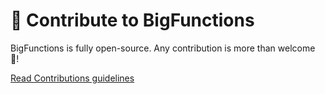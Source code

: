 # 👋 Contribute to BigFunctions

BigFunctions is fully open-source. Any contribution is more than welcome 🤗!

[Read Contributions guidelines](https://unytics.io/bigfunctions/community/)
